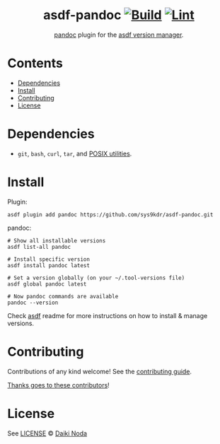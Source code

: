 <div align="center">

# asdf-pandoc [![Build](https://github.com/sys9kdr/asdf-pandoc/actions/workflows/build.yml/badge.svg)](https://github.com/sys9kdr/asdf-pandoc/actions/workflows/build.yml) [![Lint](https://github.com/sys9kdr/asdf-pandoc/actions/workflows/lint.yml/badge.svg)](https://github.com/sys9kdr/asdf-pandoc/actions/workflows/lint.yml)

[pandoc](https://github.com/jgm/pandoc) plugin for the [asdf version manager](https://asdf-vm.com).

</div>

# Contents

- [Dependencies](#dependencies)
- [Install](#install)
- [Contributing](#contributing)
- [License](#license)

# Dependencies

- `git`, `bash`, `curl`, `tar`, and [POSIX utilities](https://pubs.opengroup.org/onlinepubs/9699919799/idx/utilities.html).

# Install

Plugin:

```shell
asdf plugin add pandoc https://github.com/sys9kdr/asdf-pandoc.git
```

pandoc:

```shell
# Show all installable versions
asdf list-all pandoc

# Install specific version
asdf install pandoc latest

# Set a version globally (on your ~/.tool-versions file)
asdf global pandoc latest

# Now pandoc commands are available
pandoc --version
```

Check [asdf](https://github.com/asdf-vm/asdf) readme for more instructions on how to
install & manage versions.

# Contributing

Contributions of any kind welcome! See the [contributing guide](contributing.md).

[Thanks goes to these contributors](https://github.com/sys9kdr/asdf-pandoc/graphs/contributors)!

# License

See [LICENSE](LICENSE) © [Daiki Noda](https://github.com/sys9kdr/)

